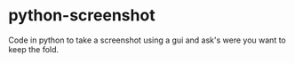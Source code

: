 # python-screenshot
Code in python to take a screenshot using a gui and ask's were you want to keep the fold.
